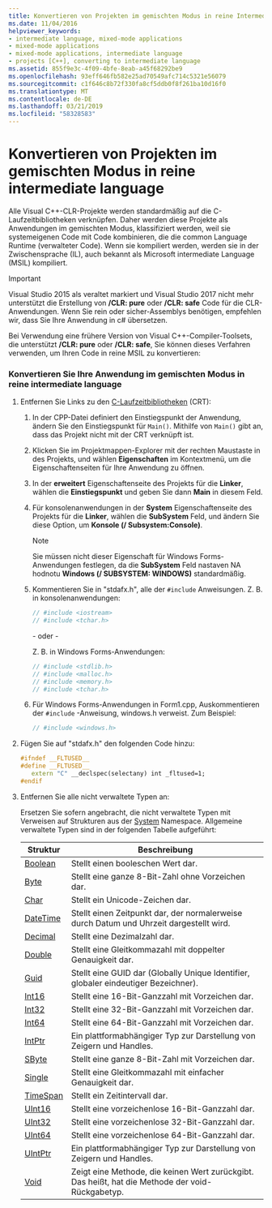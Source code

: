 ```yaml
---
title: Konvertieren von Projekten im gemischten Modus in reine Intermediate Language
ms.date: 11/04/2016
helpviewer_keywords:
- intermediate language, mixed-mode applications
- mixed-mode applications
- mixed-mode applications, intermediate language
- projects [C++], converting to intermediate language
ms.assetid: 855f9e3c-4f09-4bfe-8eab-a45f68292be9
ms.openlocfilehash: 93eff646fb582e25ad70549afc714c5321e56079
ms.sourcegitcommit: c1f646c8b72f330fa8cf5ddb0f8f261ba10d16f0
ms.translationtype: MT
ms.contentlocale: de-DE
ms.lasthandoff: 03/21/2019
ms.locfileid: "58328583"
---
```

# <a name="converting-projects-from-mixed-mode-to-pure-intermediate-language"></a>Konvertieren von Projekten im gemischten Modus in reine intermediate language

Alle Visual C++-CLR-Projekte werden standardmäßig auf die C-Laufzeitbibliotheken verknüpfen. Daher werden diese Projekte als Anwendungen im gemischten Modus, klassifiziert werden, weil sie systemeigenen Code mit Code kombinieren, die die common Language Runtime (verwalteter Code). Wenn sie kompiliert werden, werden sie in der Zwischensprache (IL), auch bekannt als Microsoft intermediate Language (MSIL) kompiliert.

> [!IMPORTANT]
> Visual Studio 2015 als veraltet markiert und Visual Studio 2017 nicht mehr unterstützt die Erstellung von **/CLR: pure** oder **/CLR: safe** Code für die CLR-Anwendungen. Wenn Sie rein oder sicher-Assemblys benötigen, empfehlen wir, dass Sie Ihre Anwendung in c# übersetzen.

Bei Verwendung eine frühere Version von Visual C++-Compiler-Toolsets, die unterstützt **/CLR: pure** oder **/CLR: safe**, Sie können dieses Verfahren verwenden, um Ihren Code in reine MSIL zu konvertieren:

### <a name="to-convert-your-mixed-mode-application-into-pure-intermediate-language"></a>Konvertieren Sie Ihre Anwendung im gemischten Modus in reine intermediate language

1. Entfernen Sie Links zu den [C-Laufzeitbibliotheken](../c-runtime-library/crt-library-features.md) (CRT):

   1. In der CPP-Datei definiert den Einstiegspunkt der Anwendung, ändern Sie den Einstiegspunkt für `Main()`. Mithilfe von `Main()` gibt an, dass das Projekt nicht mit der CRT verknüpft ist.

   2. Klicken Sie im Projektmappen-Explorer mit der rechten Maustaste in des Projekts, und wählen **Eigenschaften** im Kontextmenü, um die Eigenschaftenseiten für Ihre Anwendung zu öffnen.

   3. In der **erweitert** Eigenschaftenseite des Projekts für die **Linker**, wählen die **Einstiegspunkt** und geben Sie dann **Main** in diesem Feld.

   4. Für konsolenanwendungen in der **System** Eigenschaftenseite des Projekts für die **Linker**, wählen die **SubSystem** Feld, und ändern Sie diese Option, um **Konsole (/ Subsystem:Console)**.

      > [!NOTE]
      > Sie müssen nicht dieser Eigenschaft für Windows Forms-Anwendungen festlegen, da die **SubSystem** Feld nastaven NA hodnotu **Windows (/ SUBSYSTEM: WINDOWS)** standardmäßig.

   5. Kommentieren Sie in "stdafx.h", alle der `#include` Anweisungen. Z. B. in konsolenanwendungen:

      ```cpp
      // #include <iostream>
      // #include <tchar.h>
      ```

       - oder - 

       Z. B. in Windows Forms-Anwendungen:

      ```cpp
      // #include <stdlib.h>
      // #include <malloc.h>
      // #include <memory.h>
      // #include <tchar.h>
      ```

   6. Für Windows Forms-Anwendungen in Form1.cpp, Auskommentieren der `#include` -Anweisung, windows.h verweist. Zum Beispiel:

      ```cpp
      // #include <windows.h>
      ```

2. Fügen Sie auf "stdafx.h" den folgenden Code hinzu:

   ```cpp
   #ifndef __FLTUSED__
   #define __FLTUSED__
      extern "C" __declspec(selectany) int _fltused=1;
   #endif
   ```

3. Entfernen Sie alle nicht verwaltete Typen an:

   Ersetzen Sie sofern angebracht, die nicht verwaltete Typen mit Verweisen auf Strukturen aus der [System](/dotnet/api/system) Namespace. Allgemeine verwaltete Typen sind in der folgenden Tabelle aufgeführt:

   |Struktur|Beschreibung|
   |---------------|-----------------|
   |[Boolean](/dotnet/api/system.boolean)|Stellt einen booleschen Wert dar.|
   |[Byte](/dotnet/api/system.byte)|Stellt eine ganze 8-Bit-Zahl ohne Vorzeichen dar.|
   |[Char](/dotnet/api/system.char)|Stellt ein Unicode-Zeichen dar.|
   |[DateTime](/dotnet/api/system.datetime)|Stellt einen Zeitpunkt dar, der normalerweise durch Datum und Uhrzeit dargestellt wird.|
   |[Decimal](/dotnet/api/system.decimal)|Stellt eine Dezimalzahl dar.|
   |[Double](/dotnet/api/system.double)|Stellt eine Gleitkommazahl mit doppelter Genauigkeit dar.|
   |[Guid](/dotnet/api/system.guid)|Stellt eine GUID dar (Globally Unique Identifier, globaler eindeutiger Bezeichner).|
   |[Int16](/dotnet/api/system.int16)|Stellt eine 16-Bit-Ganzzahl mit Vorzeichen dar.|
   |[Int32](/dotnet/api/system.int32)|Stellt eine 32-Bit-Ganzzahl mit Vorzeichen dar.|
   |[Int64](/dotnet/api/system.int64)|Stellt eine 64-Bit-Ganzzahl mit Vorzeichen dar.|
   |[IntPtr](/dotnet/api/system.intptr)|Ein plattformabhängiger Typ zur Darstellung von Zeigern und Handles.|
   |[SByte](/dotnet/api/system.byte)|Stellt eine ganze 8-Bit-Zahl mit Vorzeichen dar.|
   |[Single](/dotnet/api/system.single)|Stellt eine Gleitkommazahl mit einfacher Genauigkeit dar.|
   |[TimeSpan](/dotnet/api/system.timespan)|Stellt ein Zeitintervall dar.|
   |[UInt16](/dotnet/api/system.uint16)|Stellt eine vorzeichenlose 16-Bit-Ganzzahl dar.|
   |[UInt32](/dotnet/api/system.uint32)|Stellt eine vorzeichenlose 32-Bit-Ganzzahl dar.|
   |[UInt64](/dotnet/api/system.uint64)|Stellt eine vorzeichenlose 64-Bit-Ganzzahl dar.|
   |[UIntPtr](/dotnet/api/system.uintptr)|Ein plattformabhängiger Typ zur Darstellung von Zeigern und Handles.|
   |[Void](/dotnet/api/system.void)|Zeigt eine Methode, die keinen Wert zurückgibt. Das heißt, hat die Methode der void-Rückgabetyp.|
